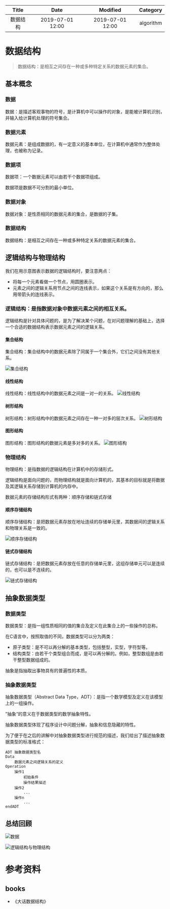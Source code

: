 | Title                | Date             | Modified         | Category          |
|:--------------------:|:----------------:|:----------------:|:-----------------:|
| 数据结构            | 2019-07-01 12:00 | 2019-07-01 12:00 | algorithm         |





# 数据结构

> 数据结构：是相互之间存在一种或多种特定关系的数据元素的集合。

## 基本概念

### 数据
数据：是描述客观事物的符号，是计算机中可以操作的对象，是能被计算机识别，并输入给计算机处理的符号集合。
### 数据元素
数据元素：是组成数据的，有一定意义的基本单位，在计算机中通常作为整体处理，也被称为记录。

### 数据项
数据项：一个数据元素可以由若干个数据项组成。

数据项是数据不可分割的最小单位。

### 数据对象

数据对象：是性质相同的数据元素的集合，是数据的子集。

### 数据结构
数据结构：是相互之间存在一种或多种特定关系的数据元素的集合。


## 逻辑结构与物理结构


我们在用示意图表示数据的逻辑结构时，要注意两点：
- 将每一个元素看做一个节点，用圆圈表示。
- 元素之间的逻辑关系用节点之间的连线表示，如果这个关系是有方向的，那么用带箭头的连线表示。


### 逻辑结构：是指数据对象中数据元素之间的相互关系。

逻辑结构是针对具体问题的，是为了解决某个问题，在对问题理解的基础上，选择一个合适的数据结构表示数据元素之间的逻辑关系。


#### 集合结构
集合结构：集合结构中的数据元素除了同属于一个集合外，它们之间没有其他关系。

![集合结构](./images/data_structures_01.png)

#### 线性结构
线性结构：线性结构中的数据元素之间是一对一的关系。
![线性结构](./images/data_structures_02.png)

#### 树形结构
树形结构：树形结构中的数据元素之间存在一种一对多的层次关系。
![树形结构](./images/data_structures_03.png)


#### 图形结构
图形结构：图形结构的数据元素是多对多的关系。
![图形结构](./images/data_structures_04.png)


### 物理结构

物理结构：是指数据的逻辑结构在计算机中的存储形式。


逻辑结构是面向问题的，而物理结构就是面向计算机的，其基本的目标就是将数据及其逻辑关系存储到计算机的内存中。




数据元素的存储结构形式有两种：顺序存储和链式存储

#### 顺序存储结构

顺序存储结构：是把数据元素存放在地址连续的存储单元里，其数据间的逻辑关系和物理关系是一致的。

![顺序存储结构](./images/data_structures_05.png)

#### 链式存储结构

链式存储结构：是把数据元素存放在任意的存储单元里，这组存储单元可以是连续的，也可以是不连续的。

![链式存储结构](./images/data_structures_06.png)




## 抽象数据类型

### 数据类型

数据类型：是指一组性质相同的值的集合及定义在此集合上的一些操作的总称。


在C语言中，按照取值的不同，数据类型可以分为两类：
- 原子类型：是不可以再分解的基本类型，包括整型，实型，字符型等。
- 结构类型：由若干个类型组合而成，是可以再分解的。例如，整型数组是由若干整型数据组成的。

抽象是指抽取出事物具有的普遍性的本质。




### 抽象数据类型

抽象数据类型（Abstract Data Type，ADT）：是指一个数学模型及定义在该模型上的一组操作。

”抽象“的意义在于数据类型的数学抽象特性。

抽象数据类型体现了程序设计中问题分解，抽象和信息隐藏的特性。

为了便于在之后的讲解中对抽象数据类型进行规范的描述，我们给出了描述抽象数据类型的标准格式：

```
ADT 抽象数据类型名
Data
    数据元素之间逻辑关系的定义
Operation
    操作1
        初始条件
        操作结果描述
    操作2
        ...
    操作n
        ...
endADT
```




## 总结回顾

![数据](./images/data_structures_07.png)



![逻辑结构与物理结构](./images/data_structures_08.png)

# 参考资料
## books
- 《大话数据结构》